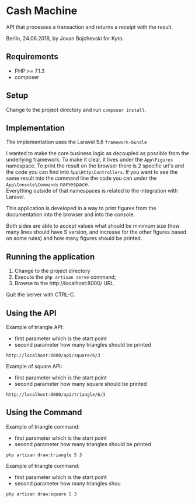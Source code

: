 # Cash Machine

API that processes a transaction and returns a receipt with the result.

Berlin, 24.06.2018, by Jovan Bojchevski for Kyto.

## Requirements

- PHP >= 7.1.3
- composer

## Setup

Change to the project directory and run `composer install`.

## Implementation

The implementation uses the Laravel 5.6 `framework-bundle`

I wanted to make the core business logic as decoupled as possible from the underlying framework. To make it clear,
it lives under the `App\Figures` namespace. To print the result on the browser there is 2 specific url's and the code you can find into `App\Http\Controllers`. 
If you want to see the same result into the command line the code you can under the `App\Console\Commands` namespace.   
Everything outside of that namespaces is related to the integration with Laravel.

This application is developed in a way to print figures from the documentation into the browser and into the console.

Both sides are able to accept values what should be minimum size 
(how many lines should have S version, and increase for the other figures based on some rules)
and how many figures should be printed.

## Running the application

1. Change to the project directory
2. Execute the `php artisan serve` command;
3. Browse to the http://localhost:8000/ URL.

Quit the server with CTRL-C.

## Using the API

Example of triangle API:
- first parameter which is the start point
- second parameter how many triangles should be printed

```
http://localhost:8000/api/square/6/3
```

Example of square API:
- first parameter which is the start point
- second parameter how many square should be printed

```
http://localhost:8000/api/triangle/6/3
```

## Using the Command

Example of triangle command:
- first parameter which is the start point
- second parameter how many triangles should be printed
```
php artisan draw:triangle 5 3
```

Example of triangle command:
- first parameter which is the start point
- second parameter how many triangles shou

```
php artisan draw:square 5 3 
```